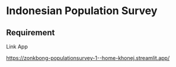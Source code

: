 # Indonesian Population Survey

## Requirement

Link App

https://zonkbong-populationsurvey-1--home-khonej.streamlit.app/
